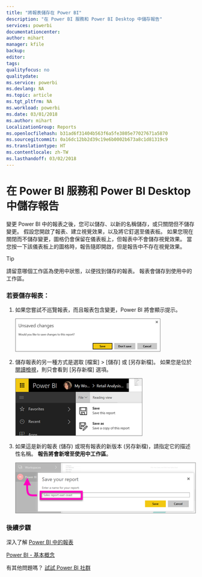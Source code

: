 ```yaml
---
title: "將報表儲存在 Power BI"
description: "在 Power BI 服務和 Power BI Desktop 中儲存報告"
services: powerbi
documentationcenter: 
author: mihart
manager: kfile
backup: 
editor: 
tags: 
qualityfocus: no
qualitydate: 
ms.service: powerbi
ms.devlang: NA
ms.topic: article
ms.tgt_pltfrm: NA
ms.workload: powerbi
ms.date: 03/01/2018
ms.author: mihart
LocalizationGroup: Reports
ms.openlocfilehash: b31ad6f31404b563f6a5fe3805e77027671a5870
ms.sourcegitcommit: 0a16dc12bb2d39c19e6b0002b673a8c1d81319c9
ms.translationtype: HT
ms.contentlocale: zh-TW
ms.lasthandoff: 03/02/2018
---
```

# <a name="save-a-report-in-power-bi-service-and-power-bi-desktop"></a>在 Power BI 服務和 Power BI Desktop 中儲存報告
變更 Power BI 中的報表之後，您可以儲存、以新的名稱儲存，或只關閉但不儲存變更。 假設您開啟了報表、建立視覺效果，以及將它釘選至儀表板。 如果您現在關閉而不儲存變更，圖格仍會保留在儀表板上，但報表中不會儲存視覺效果。 當您按一下該儀表板上的圖格時，報告隨即開啟，但是報告中不存在視覺效果。

> [!TIP]
> 請留意哪個工作區為使用中狀態，以便找到儲存的報表。 報表會儲存到使用中的工作區。
> 
> 

### <a name="to-save-a-report"></a>若要儲存報表：
1. 如果您嘗試不巡覽報表，而且報表包含變更，Power BI 將會顯示提示。
   
   ![儲存變更](media/service-report-save/power-bi-unsaved.png)
2. 儲存報表的另一種方式是選取 [檔案] \> [儲存] 或 [另存新檔]。 如果您是位於[閱讀檢視](service-reading-view-and-editing-view.md)，則只會看到 [另存新檔] 選項。 
   
   ![儲存報表](media/service-report-save/power-bi-save-new.png)
3. 如果這是新的報表 (儲存) 或現有報表的新版本 (另存新檔)，請指定它的描述性名稱。  **報告將會新增至使用中工作區**。
   
    ![為報表命名](media/service-report-save/power-bi-save-dialog.png)

### <a name="next-steps"></a>後續步驟
深入了解 [Power BI 中的報表](service-reports.md)

[Power BI - 基本概念](service-basic-concepts.md)

有其他問題嗎？ [試試 Power BI 社群](http://community.powerbi.com/)

